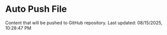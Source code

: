 # Auto Push File

Content that will be pushed to GitHub repository.
Last updated: 08/15/2025, 10:28:47 PM